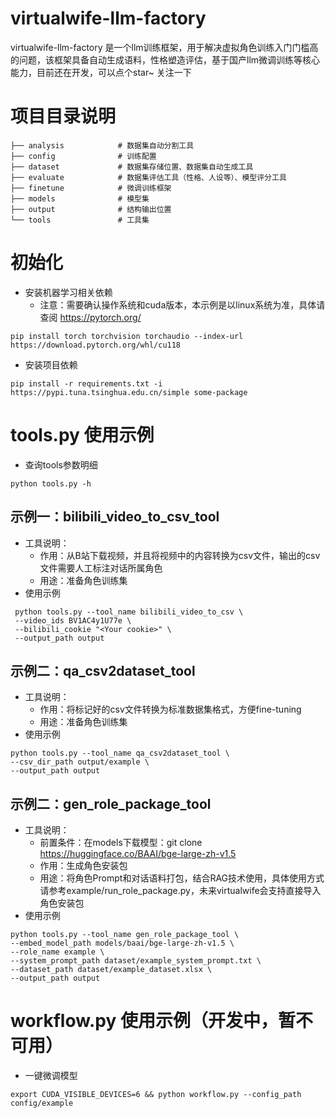 # virtualwife-llm-factory

virtualwife-llm-factory
是一个llm训练框架，用于解决虚拟角色训练入门门槛高的问题，该框架具备自动生成语料，性格塑造评估，基于国产llm微调训练等核心能力，目前还在开发，可以点个star~
关注一下

# 项目目录说明

```text
├── analysis            # 数据集自动分割工具
├── config              # 训练配置
├── dataset             # 数据集存储位置、数据集自动生成工具
├── evaluate            # 数据集评估工具（性格、人设等）、模型评分工具
├── finetune            # 微调训练框架
├── models              # 模型集
├── output              # 结构输出位置
└── tools               # 工具集
```

# 初始化

- 安装机器学习相关依赖
    - 注意：需要确认操作系统和cuda版本，本示例是以linux系统为准，具体请查阅 https://pytorch.org/

```shell
pip install torch torchvision torchaudio --index-url https://download.pytorch.org/whl/cu118
```

- 安装项目依赖

```shell
pip install -r requirements.txt -i https://pypi.tuna.tsinghua.edu.cn/simple some-package
```

# tools.py 使用示例

- 查询tools参数明细

```shell
python tools.py -h
```

## 示例一：bilibili_video_to_csv_tool

- 工具说明：
    - 作用：从B站下载视频，并且将视频中的内容转换为csv文件，输出的csv文件需要人工标注对话所属角色
    - 用途：准备角色训练集
- 使用示例

```shell
 python tools.py --tool_name bilibili_video_to_csv \
 --video_ids BV1AC4y1U77e \
 --bilibili_cookie "<Your cookie>" \
 --output_path output
```

## 示例二：qa_csv2dataset_tool

- 工具说明：
    - 作用：将标记好的csv文件转换为标准数据集格式，方便fine-tuning
    - 用途：准备角色训练集
- 使用示例

```shell
python tools.py --tool_name qa_csv2dataset_tool \
--csv_dir_path output/example \
--output_path output
```

## 示例二：gen_role_package_tool

- 工具说明：
    - 前置条件：在models下载模型：git clone https://huggingface.co/BAAI/bge-large-zh-v1.5
    - 作用：生成角色安装包
    - 用途：将角色Prompt和对话语料打包，结合RAG技术使用，具体使用方式请参考example/run_role_package.py，未来virtualwife会支持直接导入角色安装包
- 使用示例

```shell
python tools.py --tool_name gen_role_package_tool \
--embed_model_path models/baai/bge-large-zh-v1.5 \
--role_name example \
--system_prompt_path dataset/example_system_prompt.txt \
--dataset_path dataset/example_dataset.xlsx \
--output_path output
```

# workflow.py 使用示例（开发中，暂不可用）

- 一键微调模型

```shell
export CUDA_VISIBLE_DEVICES=6 && python workflow.py --config_path config/example
```
